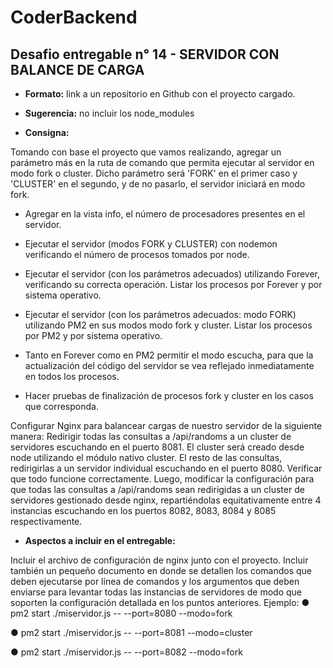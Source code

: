 # CoderBackend

## Desafio entregable n° 14 - SERVIDOR CON BALANCE DE CARGA
- **Formato:** link a un repositorio en Github con el proyecto cargado.

- **Sugerencia:** no incluir los node_modules

- **Consigna:**

Tomando con base el proyecto que vamos realizando, agregar un parámetro más en
la ruta de comando que permita ejecutar al servidor en modo fork o cluster. Dicho
parámetro será 'FORK' en el primer caso y 'CLUSTER' en el segundo, y de no
pasarlo, el servidor iniciará en modo fork.

  - Agregar en la vista info, el número de procesadores presentes en el servidor.

  - Ejecutar el servidor (modos FORK y CLUSTER) con nodemon verificando el número de
procesos tomados por node.

  - Ejecutar el servidor (con los parámetros adecuados) utilizando Forever, verificando su
correcta operación. Listar los procesos por Forever y por sistema operativo.

  - Ejecutar el servidor (con los parámetros adecuados: modo FORK) utilizando PM2 en sus
modos modo fork y cluster. Listar los procesos por PM2 y por sistema operativo.

  - Tanto en Forever como en PM2 permitir el modo escucha, para que la actualización del
código del servidor se vea reflejado inmediatamente en todos los procesos.

  - Hacer pruebas de finalización de procesos fork y cluster en los casos que corresponda.

Configurar Nginx para balancear cargas de nuestro servidor de la siguiente manera:
Redirigir todas las consultas a /api/randoms a un cluster de servidores escuchando en el puerto
8081. El cluster será creado desde node utilizando el módulo nativo cluster.
El resto de las consultas, redirigirlas a un servidor individual escuchando en el puerto 8080.
Verificar que todo funcione correctamente.
Luego, modificar la configuración para que todas las consultas a /api/randoms sean redirigidas a
un cluster de servidores gestionado desde nginx, repartiéndolas equitativamente entre 4
instancias escuchando en los puertos 8082, 8083, 8084 y 8085 respectivamente.

- **Aspectos a incluir en el entregable:**

Incluir el archivo de configuración de nginx junto con el proyecto.
Incluir también un pequeño documento en donde se detallen los comandos que deben
ejecutarse por línea de comandos y los argumentos que deben enviarse para levantar todas las
instancias de servidores de modo que soporten la configuración detallada en los puntos
anteriores.
Ejemplo:
● pm2 start ./miservidor.js -- --port=8080 --modo=fork

● pm2 start ./miservidor.js -- --port=8081 --modo=cluster

● pm2 start ./miservidor.js -- --port=8082 --modo=fork
